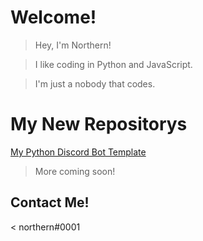 # Welcome!

> Hey, I'm Northern!

> I like coding in Python and JavaScript.

> I'm just a nobody that codes.

# My New Repositorys

[My Python Discord Bot Template](https://github.com/NorthernV4/Discord-Python-Template)
> More coming soon!

## Contact Me!

< northern#0001
